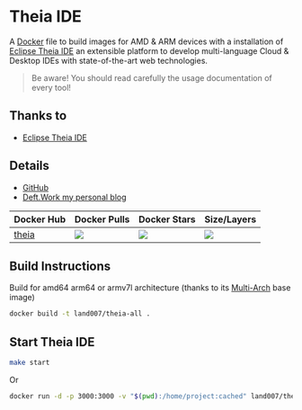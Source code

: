 # Theia IDE

A [Docker](http://docker.com) file to build images for AMD & ARM devices with a installation of [Eclipse Theia IDE](https://theia-ide.org/) an extensible platform to develop multi-language Cloud & Desktop IDEs with state-of-the-art web technologies.

> Be aware! You should read carefully the usage documentation of every tool!

## Thanks to

- [Eclipse Theia IDE](https://theia-ide.org/)

## Details

- [GitHub](https://github.com/DeftWork/theia)
- [Deft.Work my personal blog](http://deft.work)

| Docker Hub | Docker Pulls | Docker Stars | Size/Layers |
| --- | --- | --- | --- |
| [theia](https://hub.docker.com/r/land007/theia-all "land007/theia-all on Docker Hub") | [![](https://img.shields.io/docker/pulls/land007/theia-all.svg)](https://hub.docker.com/r/land007/theia-all "theia on Docker Hub") | [![](https://img.shields.io/docker/stars/land007/theia-all.svg)](https://hub.docker.com/r/land007/theia-all "theia on Docker Hub") | [![](https://images.microbadger.com/badges/image/land007/theia-all.svg)](https://microbadger.com/images/land007/theia-all "theia on microbadger.com") |

## Build Instructions

Build for amd64 arm64 or armv7l architecture (thanks to its [Multi-Arch](https://blog.docker.com/2017/11/multi-arch-all-the-things/) base image)

``` sh
docker build -t land007/theia-all .
```

## Start Theia IDE

``` sh
make start
``` 
Or
``` sh
docker run -d -p 3000:3000 -v "$(pwd):/home/project:cached" land007/theia-all
```
